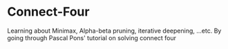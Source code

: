 # Connect-Four
Learning about Minimax, Alpha-beta pruning, iterative deepening, ...etc. By going through Pascal Pons' tutorial on solving connect four
